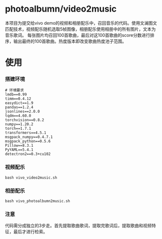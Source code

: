 # photoalbumn/video2music

本项目为提交给vivo demo的视频和相册配乐中，召回音乐的代码。使用文澜图文匹配技术，视频配乐随机选取5帧图像，相册配乐使用相册中的所有图片，文本为音乐歌词。
每张图片均召回100首歌曲，最后对这100首歌曲的score分数进行排序，输出最终的100首歌曲。热度版本即改变歌曲热度池子范围。


# 使用
### 搭建环境

```
# 环境要求
lmdb==0.99
timm==0.4.12
easydict==1.9
pandas==1.2.4
jsonlines==2.0.0
tqdm==4.60.0
torchvision==0.8.2
numpy==1.20.2
torch==1.7.1
transformers==4.5.1
msgpack_numpy==0.4.7.1
msgpack_python==0.5.6
Pillow==8.3.1
PyYAML==5.4.1
detectron2==0.3+cu102
```

### 视频配乐
```
bash vivo_video2music.sh
```

### 相册配乐
```
bash vivo_photoalbumn2music.sh
```

### 注意
代码需分成独立的3步走。首先提取歌曲歌词，提取完歌词后，提取歌曲和视频特征，最后才进行检索。

